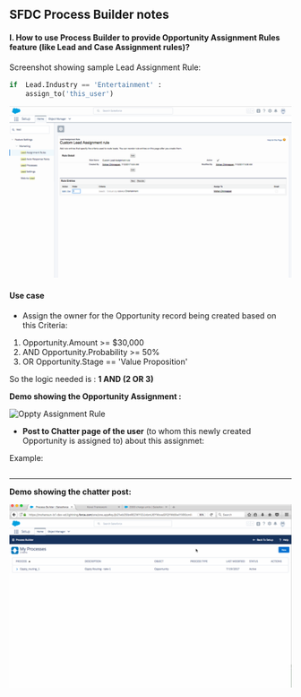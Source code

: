## SFDC Process Builder notes

#### I. How to use Process Builder to provide Opportunity Assignment Rules feature (like Lead and Case Assignment rules)?


Screenshot showing sample Lead Assignment Rule:

``` python
if  Lead.Industry == 'Entertainment' :
	assign_to('this_user')
```

![Lead Assignment Rule](./img/lead-assignment-rule.png)


#### Use case

- Assign the owner for the Opportunity record being created based on this Criteria:

1. Opportunity.Amount            >= $30,000
2. AND Opportunity.Probability   >=  50% 
3. OR Opportunity.Stage == 'Value Proposition'
	
So the logic needed is : **1 AND (2 OR 3)**


**Demo showing the Opportunity Assignment :**

![Oppty Assignment Rule](./img/oppty-routing-2.gif)


- **Post to Chatter page of the user** (to whom this newly created Opportunity is assigned to) about this assignmet:

Example:
``` Opportunity: 800 solar panels with amount: 34,000 in stage:Value Proposition is just routed to you!
```
<hr/>

**Demo showing the chatter post:**

![Oppty Assignment Rule](./img/oppty-routing-with-chatter-post.gif)



	

 
